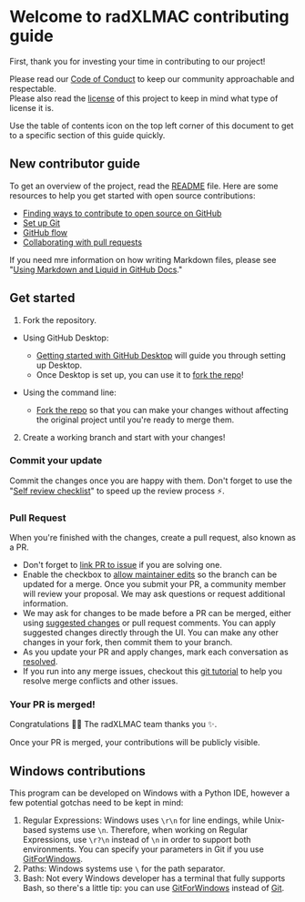 # Welcome to radXLMAC contributing guide
First, thank you for investing your time in contributing to our project!

Please read our [Code of Conduct](https://github.com/esaip-tvassy-bach2026/radXLMAC/blob/main/.github/CONTRIBUTING.md) to keep our community approachable and respectable.<br />Please also read the [license](https://github.com/esaip-tvassy-bach2026/radXLMAC/blob/main/LICENSE.txt) of this project to keep in mind what type of license it is.

Use the table of contents icon on the top left corner of this document to get to a specific section of this guide quickly.
## New contributor guide
To get an overview of the project, read the [README](https://github.com/esaip-tvassy-bach2026/radXLMAC/blob/main/.github/README.md) file. Here are some resources to help you get started with open source contributions:

- [Finding ways to contribute to open source on GitHub](https://docs.github.com/en/get-started/exploring-projects-on-github/finding-ways-to-contribute-to-open-source-on-github)
- [Set up Git](https://docs.github.com/en/get-started/git-basics/set-up-git)
- [GitHub flow](https://docs.github.com/en/get-started/using-github/github-flow)
- [Collaborating with pull requests](https://docs.github.com/en/github/collaborating-with-pull-requests)

If you need mre information on how writing Markdown files, please see "[Using Markdown and Liquid in GitHub Docs](https://docs.github.com/en/contributing/writing-for-github-docs/using-markdown-and-liquid-in-github-docs)."
## Get started
1. Fork the repository.
- Using GitHub Desktop:
  - [Getting started with GitHub Desktop](https://docs.github.com/en/desktop/installing-and-configuring-github-desktop/getting-started-with-github-desktop) will guide you through setting up Desktop.
  - Once Desktop is set up, you can use it to [fork the repo](https://docs.github.com/en/desktop/contributing-and-collaborating-using-github-desktop/cloning-and-forking-repositories-from-github-desktop)!

- Using the command line:
  - [Fork the repo](https://docs.github.com/en/github/getting-started-with-github/fork-a-repo#fork-an-example-repository) so that you can make your changes without affecting the original project until you're ready to merge them.

2. Create a working branch and start with your changes!
### Commit your update
Commit the changes once you are happy with them. Don't forget to use the "[Self review checklist](https://docs.github.com/en/contributing/collaborating-on-github-docs/self-review-checklist)" to speed up the review process :zap:.
### Pull Request
When you're finished with the changes, create a pull request, also known as a PR.
- Don't forget to [link PR to issue](https://docs.github.com/en/issues/tracking-your-work-with-issues/linking-a-pull-request-to-an-issue) if you are solving one.
- Enable the checkbox to [allow maintainer edits](https://docs.github.com/en/github/collaborating-with-issues-and-pull-requests/allowing-changes-to-a-pull-request-branch-created-from-a-fork) so the branch can be updated for a merge.
Once you submit your PR, a community member will review your proposal. We may ask questions or request additional information.
- We may ask for changes to be made before a PR can be merged, either using [suggested changes](https://docs.github.com/en/github/collaborating-with-issues-and-pull-requests/incorporating-feedback-in-your-pull-request) or pull request comments. You can apply suggested changes directly through the UI. You can make any other changes in your fork, then commit them to your branch.
- As you update your PR and apply changes, mark each conversation as [resolved](https://docs.github.com/en/github/collaborating-with-issues-and-pull-requests/commenting-on-a-pull-request#resolving-conversations).
- If you run into any merge issues, checkout this [git tutorial](https://github.com/skills/resolve-merge-conflicts) to help you resolve merge conflicts and other issues.
### Your PR is merged!
Congratulations :tada::tada: The radXLMAC team thanks you :sparkles:.

Once your PR is merged, your contributions will be publicly visible.
## Windows contributions
This program can be developed on Windows with a Python IDE, however a few potential gotchas need to be kept in mind:

1. Regular Expressions: Windows uses `\r\n` for line endings, while Unix-based systems use `\n`. Therefore, when working on Regular Expressions, use `\r?\n` instead of `\n` in order to support both environments. You can specify your parameters in Git if you use [GitForWindows](https://github.com/GitForWindows/git).
2. Paths: Windows systems use `\` for the path separator.
3. Bash: Not every Windows developer has a terminal that fully supports Bash, so there's a little tip: you can use [GitForWindows](https://github.com/GitForWindows/git) instead of [Git](https://www.git-scm.com/).